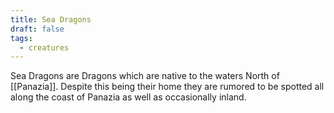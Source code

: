 ```yaml
---
title: Sea Dragons
draft: false
tags:
  - creatures
---
```

 
Sea Dragons are Dragons which are native to the waters North of [[Panazia]]. Despite this being their home they are rumored to be spotted all along the coast of Panazia as well as occasionally inland.